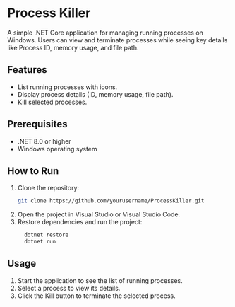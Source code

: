 # Process Killer

A simple .NET Core application for managing running processes on Windows. Users can view and terminate processes while seeing key details like Process ID, memory usage, and file path.

## Features

- List running processes with icons.
- Display process details (ID, memory usage, file path).
- Kill selected processes.

## Prerequisites

- .NET 8.0 or higher
- Windows operating system

## How to Run

1. Clone the repository:
   ```bash
   git clone https://github.com/yourusername/ProcessKiller.git

2. Open the project in Visual Studio or Visual Studio Code.
3. Restore dependencies and run the project:
   ```bash
     dotnet restore
     dotnet run

## Usage
1. Start the application to see the list of running processes.
2. Select a process to view its details.
3. Click the Kill button to terminate the selected process.






